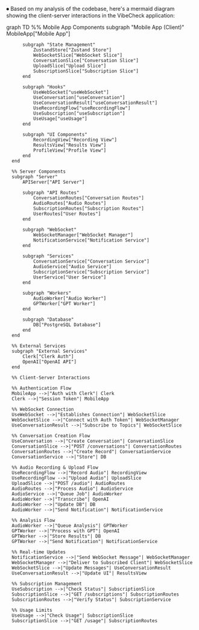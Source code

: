 
⏺ Based on my analysis of the codebase, here's a mermaid diagram showing the client-server interactions in the VibeCheck application:

  graph TD
      %% Mobile App Components
      subgraph "Mobile App (Client)"
          MobileApp["Mobile App"]

          subgraph "State Management"
              ZustandStore["Zustand Store"]
              WebSocketSlice["WebSocket Slice"]
              ConversationSlice["Conversation Slice"]
              UploadSlice["Upload Slice"]
              SubscriptionSlice["Subscription Slice"]
          end

          subgraph "Hooks"
              UseWebSocket["useWebSocket"]
              UseConversation["useConversation"]
              UseConversationResult["useConversationResult"]
              UseRecordingFlow["useRecordingFlow"]
              UseSubscription["useSubscription"]
              UseUsage["useUsage"]
          end

          subgraph "UI Components"
              RecordingView["Recording View"]
              ResultsView["Results View"]
              ProfileView["Profile View"]
          end
      end

      %% Server Components
      subgraph "Server"
          APIServer["API Server"]

          subgraph "API Routes"
              ConversationRoutes["Conversation Routes"]
              AudioRoutes["Audio Routes"]
              SubscriptionRoutes["Subscription Routes"]
              UserRoutes["User Routes"]
          end

          subgraph "WebSocket"
              WebSocketManager["WebSocket Manager"]
              NotificationService["Notification Service"]
          end

          subgraph "Services"
              ConversationService["Conversation Service"]
              AudioService["Audio Service"]
              SubscriptionService["Subscription Service"]
              UserService["User Service"]
          end

          subgraph "Workers"
              AudioWorker["Audio Worker"]
              GPTWorker["GPT Worker"]
          end

          subgraph "Database"
              DB["PostgreSQL Database"]
          end
      end

      %% External Services
      subgraph "External Services"
          Clerk["Clerk Auth"]
          OpenAI["OpenAI API"]
      end

      %% Client-Server Interactions

      %% Authentication Flow
      MobileApp -->|"Auth with Clerk"| Clerk
      Clerk -->|"Session Token"| MobileApp

      %% WebSocket Connection
      UseWebSocket -->|"Establishes Connection"| WebSocketSlice
      WebSocketSlice -->|"Connect with Auth Token"| WebSocketManager
      UseConversationResult -->|"Subscribe to Topics"| WebSocketSlice

      %% Conversation Creation Flow
      UseConversation -->|"Create Conversation"| ConversationSlice
      ConversationSlice -->|"POST /conversations"| ConversationRoutes
      ConversationRoutes -->|"Create Record"| ConversationService
      ConversationService -->|"Store"| DB

      %% Audio Recording & Upload Flow
      UseRecordingFlow -->|"Record Audio"| RecordingView
      UseRecordingFlow -->|"Upload Audio"| UploadSlice
      UploadSlice -->|"POST /audio"| AudioRoutes
      AudioRoutes -->|"Process Audio"| AudioService
      AudioService -->|"Queue Job"| AudioWorker
      AudioWorker -->|"Transcribe"| OpenAI
      AudioWorker -->|"Update DB"| DB
      AudioWorker -->|"Send Notification"| NotificationService

      %% Analysis Flow
      AudioWorker -->|"Queue Analysis"| GPTWorker
      GPTWorker -->|"Process with GPT"| OpenAI
      GPTWorker -->|"Store Results"| DB
      GPTWorker -->|"Send Notification"| NotificationService

      %% Real-time Updates
      NotificationService -->|"Send WebSocket Message"| WebSocketManager
      WebSocketManager -->|"Deliver to Subscribed Client"| WebSocketSlice
      WebSocketSlice -->|"Update Messages"| UseConversationResult
      UseConversationResult -->|"Update UI"| ResultsView

      %% Subscription Management
      UseSubscription -->|"Check Status"| SubscriptionSlice
      SubscriptionSlice -->|"GET /subscriptions"| SubscriptionRoutes
      SubscriptionRoutes -->|"Verify Status"| SubscriptionService

      %% Usage Limits
      UseUsage -->|"Check Usage"| SubscriptionSlice
      SubscriptionSlice -->|"GET /usage"| SubscriptionRoutes
